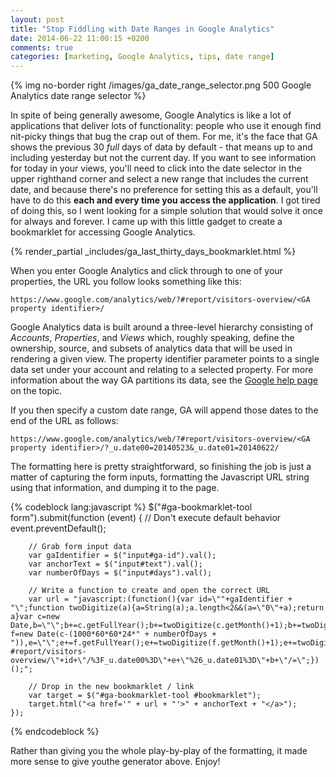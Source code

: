 ```yaml
---
layout: post
title: "Stop Fiddling with Date Ranges in Google Analytics"
date: 2014-06-22 11:00:15 +0200
comments: true
categories: [marketing, Google Analytics, tips, date range]
---
```

{% img no-border right /images/ga_date_range_selector.png 500 Google Analytics date range selector %}

In spite of being generally awesome, Google Analytics is like a lot of applications that deliver lots of functionality: people who use it enough find nit-picky things that bug the crap out of them.  For me, it's the face that GA shows the previous 30 *full* days of data by default - that means up to and including yesterday but not the current day.  If you want to see information for today in your views, you'll need to click into the date selector in the upper righthand corner and select a new range that includes the current date, and because there's no preference for setting this as a default, you'll have to do this **each and every time you access the application**.  I got tired of doing this, so I went looking for a simple solution that would solve it once for always and forever.<!--more-->  I came up with this little gadget to create a bookmarklet for accessing Google Analytics.

{% render_partial _includes/ga_last_thirty_days_bookmarklet.html %}

When you enter Google Analytics and click through to one of your properties, the URL you follow looks something like this:

```
https://www.google.com/analytics/web/?#report/visitors-overview/<GA property identifier>/
```

Google Analytics data is built around a three-level hierarchy consisting of *Accounts*, *Properties*, and *Views* which, roughly speaking, define the ownership, source, and subsets of analytics data that will be used in rendering a given view.  The property identifier parameter points to a single data set under your account and relating to a selected property.  For more information about the way GA partitions its data, see the [Google help page][1] on the topic.

If you then specify a custom date range, GA will append those dates to the end of the URL as follows:

```
https://www.google.com/analytics/web/?#report/visitors-overview/<GA property identifier>/?_u.date00=20140523&_u.date01=20140622/
```

The formatting here is pretty straightforward, so finishing the job is just a matter of capturing the form inputs, formatting the Javascript URL string using that information, and dumping it to the page.

{% codeblock lang:javascript %}
    $("#ga-bookmarklet-tool form").submit(function (event) {
        // Don't execute default behavior
        event.preventDefault();
		
		// Grab form input data
        var gaIdentifier = $("input#ga-id").val();
        var anchorText = $("input#text").val();
        var numberOfDays = $("input#days").val();

        // Write a function to create and open the correct URL
        var url = "javascript:(function(){var id=\""+gaIdentifier + "\";function twoDigitize(a){a=String(a);a.length<2&&(a=\"0\"+a);return a}var c=new Date,b=\"\";b+=c.getFullYear();b+=twoDigitize(c.getMonth()+1);b+=twoDigitize(c.getDate());var f=new Date(c-(1000*60*60*24*" + numberOfDays + ")),e=\"\";e+=f.getFullYear();e+=twoDigitize(f.getMonth()+1);e+=twoDigitize(f.getDate());location.href=\"https://www.google.com/analytics/web/?#report/visitors-overview/\"+id+\"/%3F_u.date00%3D\"+e+\"%26_u.date01%3D\"+b+\"/=\";})();";
		
		// Drop in the new bookmarklet / link
    	var target = $("#ga-bookmarklet-tool #bookmarklet");
        target.html("<a href='" + url + "'>" + anchorText + "</a>");
    });
{% endcodeblock %}

Rather than giving you the whole play-by-play of the formatting, it made more sense to give youthe generator above.  Enjoy!


[1]: https://support.google.com/analytics/answer/1009618?hl=en
